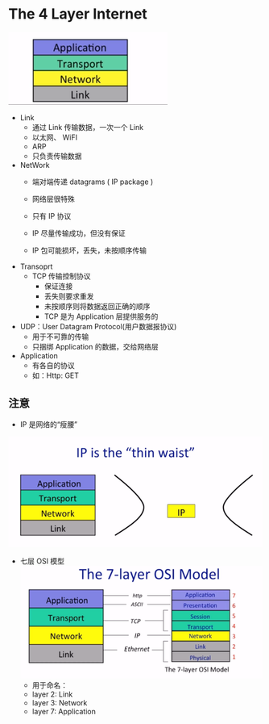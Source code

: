 # The 4 Layer Internet

![img](fourlayer.png)
- Link
  - 通过 Link 传输数据，一次一个 Link
  - 以太网、 WiFI
  - ARP
  - 只负责传输数据
- NetWork
  - 端对端传递 datagrams ( IP package )
  - 网络层很特殊
  - 只有 IP 协议

  - IP 尽量传输成功，但没有保证
  - IP 包可能损坏，丢失，未按顺序传输
- Transoprt
  - TCP 传输控制协议
    - 保证连接
    - 丢失则要求重发
    - 未按顺序则将数据返回正确的顺序
    - TCP 是为 Application 层提供服务的
 - UDP：User Datagram Protocol(用户数据报协议)
   -  用于不可靠的传输
   -  只捆绑 Application 的数据，交给网络层
- Application
  -  有各自的协议
  -  如：Http: GET

## 注意
- IP 是网络的“瘦腰”

![img](thinWaist.png)

- 七层 OSI 模型  
![img](sevenLayer.png)
  - 用于命名：
  - layer 2: Link
  - layer 3: Network
  - layer 7: Application
